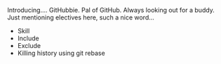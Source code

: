 Introducing.... GitHubbie. Pal of GitHub. Always looking out for a buddy.
Just mentioning electives here, such a nice word...
* Skill
* Include
* Exclude
* Killing history using git rebase
